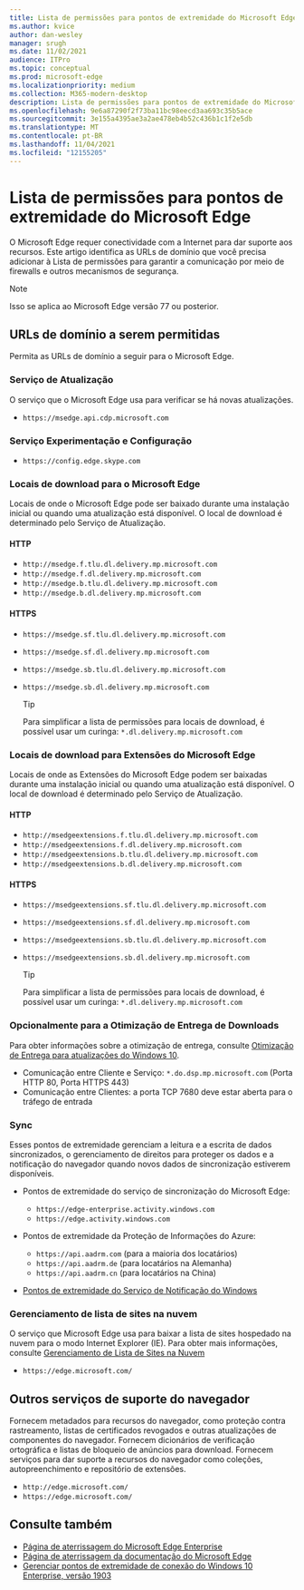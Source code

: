 ```yaml
---
title: Lista de permissões para pontos de extremidade do Microsoft Edge
ms.author: kvice
author: dan-wesley
manager: srugh
ms.date: 11/02/2021
audience: ITPro
ms.topic: conceptual
ms.prod: microsoft-edge
ms.localizationpriority: medium
ms.collection: M365-modern-desktop
description: Lista de permissões para pontos de extremidade do Microsoft Edge
ms.openlocfilehash: 9e6a87290f2f73ba11bc98eecd3aa693c35b5ace
ms.sourcegitcommit: 3e155a4395ae3a2ae478eb4b52c436b1c1f2e5db
ms.translationtype: MT
ms.contentlocale: pt-BR
ms.lasthandoff: 11/04/2021
ms.locfileid: "12155205"
---
```

# <a name="allow-list-for-microsoft-edge-endpoints"></a>Lista de permissões para pontos de extremidade do Microsoft Edge

O Microsoft Edge requer conectividade com a Internet para dar suporte aos recursos. Este artigo identifica as URLs de domínio que você precisa adicionar à Lista de permissões para garantir a comunicação por meio de firewalls e outros mecanismos de segurança.

> [!NOTE]
> Isso se aplica ao Microsoft Edge versão 77 ou posterior.

## <a name="domain-urls-to-allow"></a>URLs de domínio a serem permitidas

Permita as URLs de domínio a seguir para o Microsoft Edge.

### <a name="update-service"></a>Serviço de Atualização

O serviço que o Microsoft Edge usa para verificar se há novas atualizações.

- `https://msedge.api.cdp.microsoft.com`

### <a name="experimentation-and-configuration-service"></a>Serviço Experimentação e Configuração

- `https://config.edge.skype.com`

### <a name="download-locations-for-microsoft-edge"></a>Locais de download para o Microsoft Edge

Locais de onde o Microsoft Edge pode ser baixado durante uma instalação inicial ou quando uma atualização está disponível. O local de download é determinado pelo Serviço de Atualização.

#### <a name="http"></a>HTTP

- `http://msedge.f.tlu.dl.delivery.mp.microsoft.com`
- `http://msedge.f.dl.delivery.mp.microsoft.com`
- `http://msedge.b.tlu.dl.delivery.mp.microsoft.com`
- `http://msedge.b.dl.delivery.mp.microsoft.com`

#### <a name="https"></a>HTTPS

- `https://msedge.sf.tlu.dl.delivery.mp.microsoft.com`
- `https://msedge.sf.dl.delivery.mp.microsoft.com`
- `https://msedge.sb.tlu.dl.delivery.mp.microsoft.com`
- `https://msedge.sb.dl.delivery.mp.microsoft.com`

  > [!TIP]
  > Para simplificar a lista de permissões para locais de download, é possível usar um curinga: `*.dl.delivery.mp.microsoft.com`

### <a name="download-locations-for-microsoft-edge-extensions"></a>Locais de download para Extensões do Microsoft Edge

Locais de onde as Extensões do Microsoft Edge podem ser baixadas durante uma instalação inicial ou quando uma atualização está disponível. O local de download é determinado pelo Serviço de Atualização.

#### <a name="http"></a>HTTP

- `http://msedgeextensions.f.tlu.dl.delivery.mp.microsoft.com`
- `http://msedgeextensions.f.dl.delivery.mp.microsoft.com`
- `http://msedgeextensions.b.tlu.dl.delivery.mp.microsoft.com`
- `http://msedgeextensions.b.dl.delivery.mp.microsoft.com`

#### <a name="https"></a>HTTPS

- `https://msedgeextensions.sf.tlu.dl.delivery.mp.microsoft.com`
- `https://msedgeextensions.sf.dl.delivery.mp.microsoft.com`
- `https://msedgeextensions.sb.tlu.dl.delivery.mp.microsoft.com`
- `https://msedgeextensions.sb.dl.delivery.mp.microsoft.com`

  > [!TIP]
  > Para simplificar a lista de permissões para locais de download, é possível usar um curinga: `*.dl.delivery.mp.microsoft.com`

### <a name="optionally-for-download-delivery-optimization"></a>Opcionalmente para a Otimização de Entrega de Downloads

Para obter informações sobre a otimização de entrega, consulte [Otimização de Entrega para atualizações do Windows 10](/windows/deployment/update/waas-delivery-optimization).

- Comunicação entre Cliente e Serviço: `*.do.dsp.mp.microsoft.com` (Porta HTTP 80, Porta HTTPS 443)
- Comunicação entre Clientes: a porta TCP 7680 deve estar aberta para o tráfego de entrada

### <a name="sync"></a>Sync

Esses pontos de extremidade gerenciam a leitura e a escrita de dados sincronizados, o gerenciamento de direitos para proteger os dados e a notificação do navegador quando novos dados de sincronização estiverem disponíveis.

- Pontos de extremidade do serviço de sincronização do Microsoft Edge:

  - `https://edge-enterprise.activity.windows.com`
  - `https://edge.activity.windows.com`

- Pontos de extremidade da Proteção de Informações do Azure:

  - `https://api.aadrm.com` (para a maioria dos locatários)
  - `https://api.aadrm.de` (para locatários na Alemanha)
  - `https://api.aadrm.cn` (para locatários na China)

- [Pontos de extremidade do Serviço de Notificação do Windows](/windows/uwp/design/shell/tiles-and-notifications/firewall-allowlist-config)

### <a name="cloud-site-list-management"></a>Gerenciamento de lista de sites na nuvem

O serviço que Microsoft Edge usa para baixar a lista de sites hospedado na nuvem para o modo Internet Explorer (IE). Para obter mais informações, consulte [Gerenciamento de Lista de Sites na Nuvem](https://aka.ms/CloudSiteList)

- `https://edge.microsoft.com/`

## <a name="other-browser-support-services"></a>Outros serviços de suporte do navegador

Fornecem metadados para recursos do navegador, como proteção contra rastreamento, listas de certificados revogados e outras atualizações de componentes do navegador. Fornecem dicionários de verificação ortográfica e listas de bloqueio de anúncios para download. Fornecem serviços para dar suporte a recursos do navegador como coleções, autopreenchimento e repositório de extensões.

- `http://edge.microsoft.com/`
- `https://edge.microsoft.com/`

## <a name="see-also"></a>Consulte também

- [Página de aterrissagem do Microsoft Edge Enterprise](https://aka.ms/EdgeEnterprise)
- [Página de aterrissagem da documentação do Microsoft Edge](./index.yml)
- [Gerenciar pontos de extremidade de conexão do Windows 10 Enterprise, versão 1903](/windows/privacy/manage-windows-1903-endpoints)